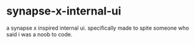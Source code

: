 # synapse-x-internal-ui
a synapse x inspired internal ui.
specifically made to spite someone who said i was a noob to code.
